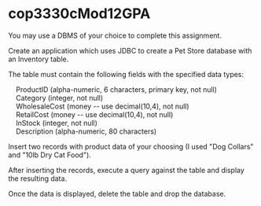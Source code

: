 # cop3330cMod12GPA

You may use a DBMS of your choice to complete this assignment.

Create an application which uses JDBC to create a Pet Store database with an Inventory table.

The table must contain the following fields with the specified data types:

    ProductID (alpha-numeric, 6 characters, primary key, not null)  
    Category (integer, not null)  
    WholesaleCost (money -- use decimal(10,4), not null)  
    RetailCost (money -- use decimal(10,4), not null)  
    InStock (integer, not null)  
    Description (alpha-numeric, 80 characters)  

Insert two records with product data of your choosing (I used "Dog Collars" and "10lb Dry Cat Food").

After inserting the records, execute a query against the table and display the resulting data.

Once the data is displayed, delete the table and drop the database.
